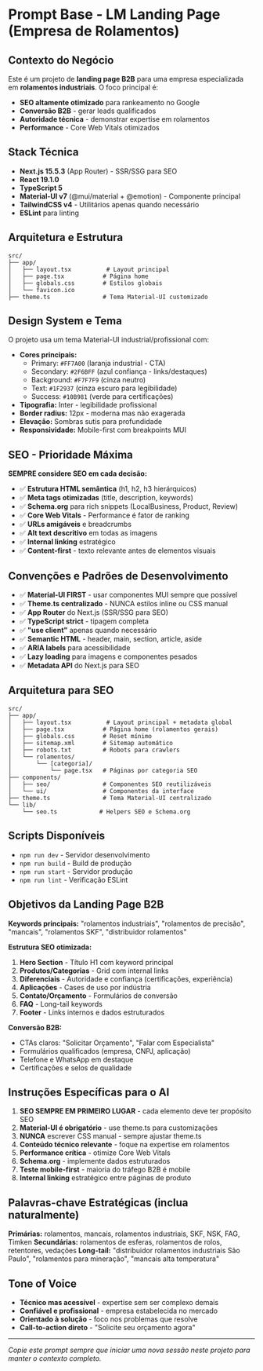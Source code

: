 # Prompt Base - LM Landing Page (Empresa de Rolamentos)

## Contexto do Negócio
Este é um projeto de **landing page B2B** para uma empresa especializada em **rolamentos industriais**. O foco principal é:
- **SEO altamente otimizado** para rankeamento no Google
- **Conversão B2B** - gerar leads qualificados
- **Autoridade técnica** - demonstrar expertise em rolamentos
- **Performance** - Core Web Vitals otimizados

## Stack Técnica
- **Next.js 15.5.3** (App Router) - SSR/SSG para SEO
- **React 19.1.0** 
- **TypeScript 5**
- **Material-UI v7** (@mui/material + @emotion) - Componente principal
- **TailwindCSS v4** - Utilitários apenas quando necessário
- **ESLint** para linting

## Arquitetura e Estrutura
```
src/
├── app/
│   ├── layout.tsx          # Layout principal
│   ├── page.tsx           # Página home
│   ├── globals.css        # Estilos globais
│   └── favicon.ico
├── theme.ts               # Tema Material-UI customizado
```

## Design System e Tema
O projeto usa um tema Material-UI industrial/profissional com:
- **Cores principais:**
  - Primary: `#FF7A00` (laranja industrial - CTA)
  - Secondary: `#2F6BFF` (azul confiança - links/destaques)
  - Background: `#F7F7F9` (cinza neutro)
  - Text: `#1F2937` (cinza escuro para legibilidade)
  - Success: `#10B981` (verde para certificações)
- **Tipografia:** Inter - legibilidade profissional
- **Border radius:** 12px - moderna mas não exagerada
- **Elevação:** Sombras sutis para profundidade
- **Responsividade:** Mobile-first com breakpoints MUI

## SEO - Prioridade Máxima
**SEMPRE considere SEO em cada decisão:**
- ✅ **Estrutura HTML semântica** (h1, h2, h3 hierárquicos)
- ✅ **Meta tags otimizadas** (title, description, keywords)
- ✅ **Schema.org** para rich snippets (LocalBusiness, Product, Review)
- ✅ **Core Web Vitals** - Performance é fator de ranking
- ✅ **URLs amigáveis** e breadcrumbs
- ✅ **Alt text descritivo** em todas as imagens
- ✅ **Internal linking** estratégico
- ✅ **Content-first** - texto relevante antes de elementos visuais

## Convenções e Padrões de Desenvolvimento
- ✅ **Material-UI FIRST** - usar componentes MUI sempre que possível
- ✅ **Theme.ts centralizado** - NUNCA estilos inline ou CSS manual
- ✅ **App Router** do Next.js (SSR/SSG para SEO)
- ✅ **TypeScript strict** - tipagem completa
- ✅ **"use client"** apenas quando necessário
- ✅ **Semantic HTML** - header, main, section, article, aside
- ✅ **ARIA labels** para acessibilidade
- ✅ **Lazy loading** para imagens e componentes pesados
- ✅ **Metadata API** do Next.js para SEO

## Arquitetura para SEO
```
src/
├── app/
│   ├── layout.tsx          # Layout principal + metadata global
│   ├── page.tsx           # Página home (rolamentos gerais)
│   ├── globals.css        # Reset mínimo
│   ├── sitemap.xml        # Sitemap automático
│   ├── robots.txt         # Robots para crawlers
│   └── rolamentos/
│       └── [categoria]/
│           └── page.tsx   # Páginas por categoria SEO
├── components/
│   ├── seo/               # Componentes SEO reutilizáveis
│   └── ui/                # Componentes da interface
├── theme.ts               # Tema Material-UI centralizado
└── lib/
    └── seo.ts            # Helpers SEO e Schema.org
```

## Scripts Disponíveis
- `npm run dev` - Servidor desenvolvimento
- `npm run build` - Build de produção  
- `npm run start` - Servidor produção
- `npm run lint` - Verificação ESLint

## Objetivos da Landing Page B2B
**Keywords principais:** "rolamentos industriais", "rolamentos de precisão", "mancais", "rolamentos SKF", "distribuidor rolamentos"

**Estrutura SEO otimizada:**
1. **Hero Section** - Título H1 com keyword principal
2. **Produtos/Categorias** - Grid com internal links
3. **Diferenciais** - Autoridade e confiança (certificações, experiência)
4. **Aplicações** - Cases de uso por indústria
5. **Contato/Orçamento** - Formulários de conversão
6. **FAQ** - Long-tail keywords
7. **Footer** - Links internos e dados estruturados

**Conversão B2B:**
- CTAs claros: "Solicitar Orçamento", "Falar com Especialista"
- Formulários qualificados (empresa, CNPJ, aplicação)
- Telefone e WhatsApp em destaque
- Certificações e selos de qualidade

## Instruções Específicas para o AI
1. **SEO SEMPRE EM PRIMEIRO LUGAR** - cada elemento deve ter propósito SEO
2. **Material-UI é obrigatório** - use theme.ts para customizações
3. **NUNCA** escrever CSS manual - sempre ajustar theme.ts
4. **Conteúdo técnico relevante** - foque na expertise em rolamentos
5. **Performance crítica** - otimize Core Web Vitals
6. **Schema.org** - implemente dados estruturados
7. **Teste mobile-first** - maioria do tráfego B2B é mobile
8. **Internal linking** estratégico entre páginas de produto

## Palavras-chave Estratégicas (inclua naturalmente)
**Primárias:** rolamentos, mancais, rolamentos industriais, SKF, NSK, FAG, Timken
**Secundárias:** rolamentos de esferas, rolamentos de rolos, retentores, vedações
**Long-tail:** "distribuidor rolamentos industriais São Paulo", "rolamentos para mineração", "mancais alta temperatura"

## Tone of Voice
- **Técnico mas acessível** - expertise sem ser complexo demais
- **Confiável e profissional** - empresa estabelecida no mercado
- **Orientado à solução** - foco nos problemas que resolve
- **Call-to-action direto** - "Solicite seu orçamento agora"

---
*Copie este prompt sempre que iniciar uma nova sessão neste projeto para manter o contexto completo.*